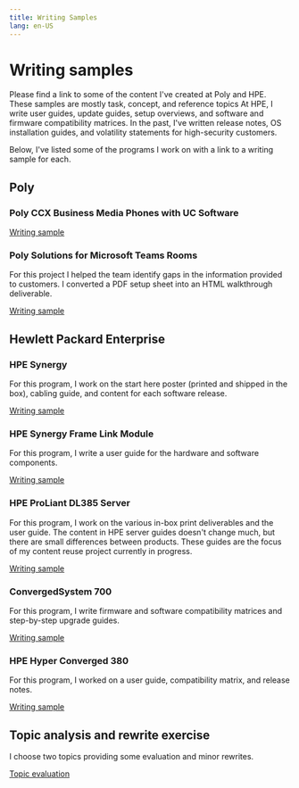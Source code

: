 ```yaml
---
title: Writing Samples
lang: en-US
---
```


# Writing samples

Please find a link to some of the content I've created at Poly and HPE. These samples are mostly task, concept, and reference topics At HPE, I write user guides, update guides, setup overviews, and software and firmware compatibility matrices. In the past, I've written release notes, OS installation guides, and volatility statements for high-security customers.

Below, I've listed some of the programs I work on with a link to a writing sample for each.

## Poly

### Poly CCX Business Media Phones with UC Software

[Writing sample](poly-ccx.md)

### Poly Solutions for Microsoft Teams Rooms

For this project I helped the team identify gaps in the information provided to customers. I converted a PDF setup sheet into an HTML walkthrough deliverable.

[Writing sample](poly-mtr.md)

## Hewlett Packard Enterprise

### HPE Synergy

For this program, I work on the start here poster (printed and shipped in the box), cabling guide, and content for each software release.

[Writing sample](synergy.html)

### HPE Synergy Frame Link Module

For this program, I write a user guide for the hardware and software components.

[Writing sample](framelinkmodule.html)

### HPE ProLiant DL385 Server

For this program, I work on the various in-box print deliverables and the user guide. The content in HPE server guides doesn't change much, but there are small differences between products. These guides are the focus of my content reuse project currently in progress.

[Writing sample](HPEProLiantServers.html)

### ConvergedSystem 700

For this program, I write firmware and software compatibility matrices and step-by-step upgrade guides.

[Writing sample](cs700.html)

### HPE Hyper Converged 380

For this program, I worked on a user guide, compatibility matrix, and release notes.

[Writing sample](simplivity380.html)

## Topic analysis and rewrite exercise

I choose two topics providing some evaluation and minor rewrites.

[Topic evaluation](topicevaluation.html)
